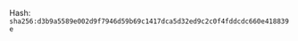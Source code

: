
<!--
SPDX-License-Identifier: Declaratory-Royalty  
// Hash: sha256:12ef891976731d26a4e88c0f657d8acc12e361bb2084e9e14336fff36d8b451c
🔒 Holmes Enforcement Model (HEM) – Declaratory Sovereign Logic  
🧠 Author: Mr. Holmes  
📜 License: Declaratory Royalty License (see LICENSE-HEM.md)  
📁 Repository: https://github.com/Gamerdudee/holmes-enforcement-model  
-->
Hash:
`sha256:d3b9a5589e002d9f7946d59b69c1417dca5d32ed9c2c0f4fddcdc660e418839e`










